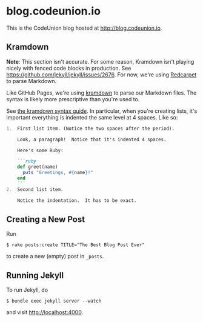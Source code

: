 # blog.codeunion.io

This is the CodeUnion blog hosted at <http://blog.codeunion.io>.

## Kramdown

**Note**: This section isn't accurate.  For some reason, Kramdown isn't playing nicely with fenced code blocks in production.  See <https://github.com/jekyll/jekyll/issues/2676>.  For now, we're using [Redcarpet](https://github.com/vmg/redcarpet) to parse Markdown.

Like GitHub Pages, we're using [kramdown](https://github.com/gettalong/kramdown) to parse our Markdown files.  The syntax is likely more prescriptive than you're used to.

See [the kramdown syntax guide](http://kramdown.gettalong.org/syntax.html).  In particular, when you're creating lists, it's important everything is indented the same level at 4 spaces.  Like so:

```markdown
1.  First list item. (Notice the two spaces after the period).

    Look, a paragraph!  Notice that it's indented 4 spaces.

    Here's some Ruby:

    ```ruby
    def greet(name)
      puts "Greetings, #{name}!"
    end
    ```
2.  Second list item.

    Notice the indentation.  It has to be exact.
```

## Creating a New Post

Run

```console
$ rake posts:create TITLE="The Best Blog Post Ever"
```

to create a new (empty) post in `_posts`.

## Running Jekyll

To run Jekyll, do

```console
$ bundle exec jekyll server --watch
```

and visit <http://localhost:4000>.
